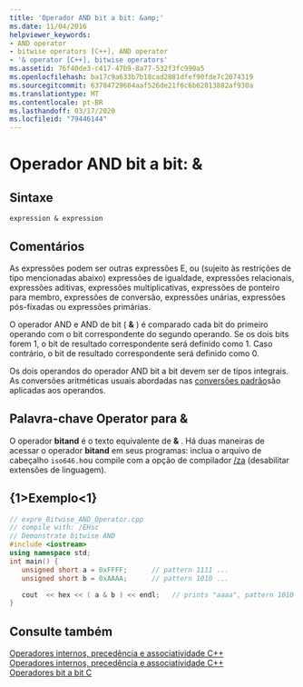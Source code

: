 ```yaml
---
title: 'Operador AND bit a bit: &amp;'
ms.date: 11/04/2016
helpviewer_keywords:
- AND operator
- bitwise operators [C++], AND operator
- '& operator [C++], bitwise operators'
ms.assetid: 76f40de3-c417-47b9-8a77-532f3fc990a5
ms.openlocfilehash: ba17c9a633b7b18cad2881dfef90fde7c2074319
ms.sourcegitcommit: 63784729604aaf526de21f6c6b62813882af930a
ms.translationtype: MT
ms.contentlocale: pt-BR
ms.lasthandoff: 03/17/2020
ms.locfileid: "79446144"
---
```

# <a name="bitwise-and-operator-amp"></a>Operador AND bit a bit: &amp;

## <a name="syntax"></a>Sintaxe

```
expression & expression
```

## <a name="remarks"></a>Comentários

As expressões podem ser outras expressões E, ou (sujeito às restrições de tipo mencionadas abaixo) expressões de igualdade, expressões relacionais, expressões aditivas, expressões multiplicativas, expressões de ponteiro para membro, expressões de conversão, expressões unárias, expressões pós-fixadas ou expressões primárias.

O operador AND e AND de bit ( **&** ) é comparado cada bit do primeiro operando com o bit correspondente do segundo operando. Se os dois bits forem 1, o bit de resultado correspondente será definido como 1. Caso contrário, o bit de resultado correspondente será definido como 0.

Os dois operandos do operador AND bit a bit devem ser de tipos integrais. As conversões aritméticas usuais abordadas nas [conversões padrão](standard-conversions.md)são aplicadas aos operandos.

## <a name="operator-keyword-for-"></a>Palavra-chave Operator para &

O operador **bitand** é o texto equivalente de **&** . Há duas maneiras de acessar o operador **bitand** em seus programas: inclua o arquivo de cabeçalho `iso646.h`ou compile com a opção de compilador [/za](../build/reference/za-ze-disable-language-extensions.md) (desabilitar extensões de linguagem).

## <a name="example"></a>{1&gt;Exemplo&lt;1}

```cpp
// expre_Bitwise_AND_Operator.cpp
// compile with: /EHsc
// Demonstrate bitwise AND
#include <iostream>
using namespace std;
int main() {
   unsigned short a = 0xFFFF;      // pattern 1111 ...
   unsigned short b = 0xAAAA;      // pattern 1010 ...

   cout  << hex << ( a & b ) << endl;   // prints "aaaa", pattern 1010 ...
}
```

## <a name="see-also"></a>Consulte também

[Operadores internos, precedência e associatividade C++](cpp-built-in-operators-precedence-and-associativity.md)<br/>
[Operadores internos, precedência e associatividade C++](../cpp/cpp-built-in-operators-precedence-and-associativity.md)<br/>
[Operadores bit a bit C](../c-language/c-bitwise-operators.md)